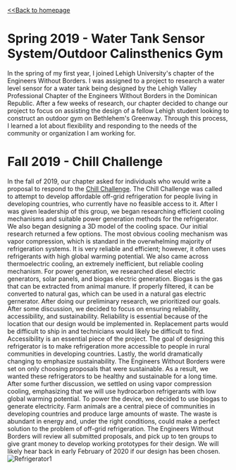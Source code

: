 [<<Back to homepage](https://liam-magargal.github.io/Liam-Magargal/)

# Spring 2019 - Water Tank Sensor System/Outdoor Calinsthenics Gym
  In the spring of my first year, I joined Lehigh University's chapter of the Engineers Without Borders. I was assigned to a project to research a water level sensor for a water tank being designed by the Lehigh Valley Professional Chapter of the Engineers Without Borders in the Dominican Republic. After a few weeks of research, our chapter decided to change our project to focus on assisting the design of a fellow Lehigh student looking to construct an outdoor gym on Bethlehem's Greenway. Through this process, I learned a lot about flexibility and responding to the needs of the community or organization I am working for.
  
# Fall 2019 - Chill Challenge
  In the fall of 2019, our chapter asked for individuals who would write a proposal to respond to the [Chill Challenge](https://www.ewb-usa.org/chill-challenge/). The Chill Challenge was called to attempt to develop affordable off-grid refrigeration for people living in developing countries, who currently have no feasible access to it. After I was given leadership of this group, we began researching efficient cooling mechanisms and suitable power generation methods for the refrigerator. We also began designing a 3D model of the cooling space. Our initial research returned a few options. The most obvious cooling mechanism was vapor compression, which is standard in the overwhelming majority of refrigeration systems. It is very reliable and efficient; however, it often uses refrigerants with high global warming potential. We also came across thermoelectric cooling, an extremely inefficient, but reliable cooling mechanism. For power generation, we researched diesel electric generators, solar panels, and biogas electric generation. Biogas is the gas that can be extracted from animal manure. If properly filtered, it can be converted to natural gas, which can be used in a natural gas electric gernerator. After doing our preliminary research, we prioritized our goals. After some discussion, we decided to focus on ensuring reliability, accessibility, and sustainability. Reliability is essential because of the location that our design would be implemented in. Replacement parts would be difficult to ship in and technicians would likely be difficult to find. Accessibility is an essential piece of the project. The goal of designing this refrigerator is to make refrigeration more accessible to people in rural communities in developing countries. Lastly, the world dramatically changing to emphasize sustainability. The Engineers Without Borders were set on only choosing proposals that were sustainable. As a result, we wanted these refrigerators to be healthy and sustainable for a long time. After some further discussion, we settled on using vapor compression cooling, emphasizing that we will use hydrocarbon refrigerants with low global warming potential. To power the device, we decided to use biogas to generate electricity. Farm animals are a central piece of communities in developing countries and produce large amounts of waste. The waste is abundant in energy and, under the right conditions, could make a perfect solution to the problem of off-grid refrigeration. The Engineers Without Borders will review all submitted proposals, and pick up to ten groups to give grant money to develop working prototypes for their design. We will likely hear back in early February of 2020 if our design has been chosen.
         ![Refrigerator1](https://user-images.githubusercontent.com/59369935/71607359-b73aa380-2b46-11ea-8afc-768610b62320.png)
